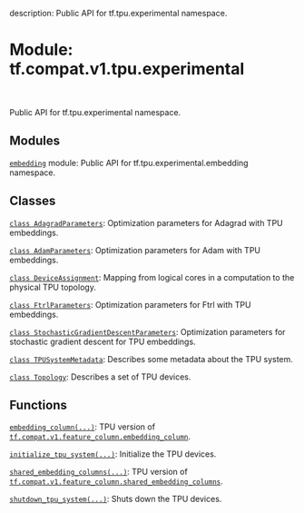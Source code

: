 description: Public API for tf.tpu.experimental namespace.

<div itemscope itemtype="http://developers.google.com/ReferenceObject">
<meta itemprop="name" content="tf.compat.v1.tpu.experimental" />
<meta itemprop="path" content="Stable" />
</div>

# Module: tf.compat.v1.tpu.experimental

<!-- Insert buttons and diff -->

<table class="tfo-notebook-buttons tfo-api nocontent" align="left">

</table>



Public API for tf.tpu.experimental namespace.



## Modules

[`embedding`](../../../../tf/compat/v1/tpu/experimental/embedding.md) module: Public API for tf.tpu.experimental.embedding namespace.

## Classes

[`class AdagradParameters`](../../../../tf/compat/v1/tpu/experimental/AdagradParameters.md): Optimization parameters for Adagrad with TPU embeddings.

[`class AdamParameters`](../../../../tf/compat/v1/tpu/experimental/AdamParameters.md): Optimization parameters for Adam with TPU embeddings.

[`class DeviceAssignment`](../../../../tf/tpu/experimental/DeviceAssignment.md): Mapping from logical cores in a computation to the physical TPU topology.

[`class FtrlParameters`](../../../../tf/compat/v1/tpu/experimental/FtrlParameters.md): Optimization parameters for Ftrl with TPU embeddings.

[`class StochasticGradientDescentParameters`](../../../../tf/compat/v1/tpu/experimental/StochasticGradientDescentParameters.md): Optimization parameters for stochastic gradient descent for TPU embeddings.

[`class TPUSystemMetadata`](../../../../tf/tpu/experimental/TPUSystemMetadata.md): Describes some metadata about the TPU system.

[`class Topology`](../../../../tf/tpu/experimental/Topology.md): Describes a set of TPU devices.

## Functions

[`embedding_column(...)`](../../../../tf/compat/v1/tpu/experimental/embedding_column.md): TPU version of <a href="../../../../tf/feature_column/embedding_column.md"><code>tf.compat.v1.feature_column.embedding_column</code></a>.

[`initialize_tpu_system(...)`](../../../../tf/tpu/experimental/initialize_tpu_system.md): Initialize the TPU devices.

[`shared_embedding_columns(...)`](../../../../tf/compat/v1/tpu/experimental/shared_embedding_columns.md): TPU version of <a href="../../../../tf/compat/v1/feature_column/shared_embedding_columns.md"><code>tf.compat.v1.feature_column.shared_embedding_columns</code></a>.

[`shutdown_tpu_system(...)`](../../../../tf/tpu/experimental/shutdown_tpu_system.md): Shuts down the TPU devices.

